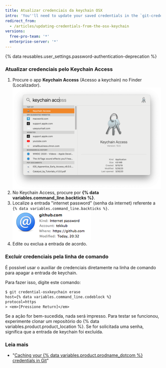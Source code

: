 ```yaml
---
title: Atualizar credenciais da keychain OSX
intro: 'You''ll need to update your saved credentials in the `git-credential-osxkeychain` helper if you change your username, password, or personal access token on {% data variables.product.product_name %}.'
redirect_from:
  - /articles/updating-credentials-from-the-osx-keychain
versions:
  free-pro-team: '*'
  enterprise-server: '*'
---
```


{% data reusables.user_settings.password-authentication-deprecation %}

### Atualizar credenciais pelo Keychain Access

1. Procure o app **Keychain Access** (Acesso a keychain) no Finder (Localizador). ![Barra de pesquisa do Spotlight](/assets/images/help/setup/keychain-access.png)
2. No Keychain Access, procure por **{% data variables.command_line.backticks %}**.
3. Localize a entrada "internet password" (senha da internet) referente a `{% data variables.command_line.backticks %}`. ![Entrada de senha do GitHub na keychain](/assets/images/help/setup/keychain-entry.png)
4. Edite ou exclua a entrada de acordo.

### Excluir credenciais pela linha de comando

É possível usar o auxiliar de credenciais diretamente na linha de comando para apagar a entrada de keychain.

Para fazer isso, digite este comando:

```shell
$ git credential-osxkeychain erase
host={% data variables.command_line.codeblock %}
protocol=https
> <em>[Pressione Return]</em>
```

Se a ação for bem-sucedida, nada será impresso. Para testar se funcionou, experimente clonar um repositório do {% data variables.product.product_location %}. Se for solicitada uma senha, significa que a entrada de keychain foi excluída.

### Leia mais

- "[Caching your {% data variables.product.prodname_dotcom %} credentials in Git](/github/using-git/caching-your-github-credentials-in-git/)"
